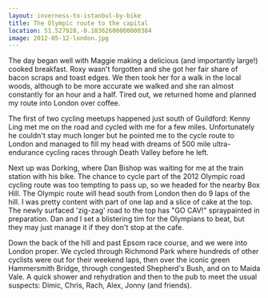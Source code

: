 ```yaml
---
layout: inverness-to-istanbul-by-bike
title: The Olympic route to the capital
location: 51.527928,-0.18362600000000384
image: 2012-05-12-london.jpg
---
```

The day began well with Maggie making a delicious (and importantly large!) cooked breakfast. Roxy wasn't forgotten and she got her fair share of bacon scraps and toast edges. We then took her for a walk in the local woods, although to be more accurate we walked and she ran almost constantly for an hour and a half. Tired out, we returned home and planned my route into London over coffee.

The first of two cycling meetups happened just south of Guildford: Kenny Ling met me on the road and cycled with me for a few miles. Unfortunately he couldn't stay much longer but he pointed me to the cycle route to London and managed to fill my head with dreams of 500 mile ultra-endurance cycling races through Death Valley before he left.

Next up was Dorking, where Dan Bishop was waiting for me at the train station with his bike. The chance to cycle part of the 2012 Olympic road cycling route was too tempting to pass up, so we headed for the nearby Box Hill. The Olympic route will head south from London then do 9 laps of the hill. I was pretty content with part of one lap and a slice of cake at the top. The newly surfaced 'zig-zag' road to the top has "GO CAV!" spraypainted in preparation. Dan and I set a blistering tim for the Olympians to beat, but they may just manage it if they don't stop at the cafe.

Down the back of the hill and past Epsom race course, and we were into London proper. We cycled through Richmond Park where hundreds of other cyclists were out for their weekend laps, then over the iconic green Hammersmith Bridge, through congested Shepherd's Bush, and on to Maida Vale. A quick shower and rehydration and then to the pub to meet the usual suspects: Dimic, Chris, Rach, Alex, Jonny (and friends). 